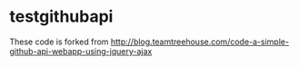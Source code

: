 # testgithubapi

These code is forked from http://blog.teamtreehouse.com/code-a-simple-github-api-webapp-using-jquery-ajax
